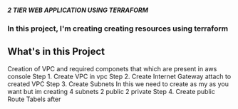 ##### 2 TIER WEB APPLICATION USING TERRAFORM

### In this project, I'm creating creating resources using terraform 
## What's in this Project
Creation of VPC and required componets that which are present in aws console
Step 1. Create VPC in vpc
Step 2. Create Internet Gateway attach to created VPC
Step 3. Create Subnets
    In this we need to create as my as you want
    but im creating 4 subnets 2 public 2 private 
Step 4. Create public Route Tabels
    after 

